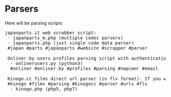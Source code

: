 # Parsers
Here will be parsing scripts

<pre>
japanparts.it web scrabber script:
 - japanparts_m.php (multiple codes parsers)
 - japanparts.php (just single code data parser)
 #japan #parts #japanparts #website #scrapper #parser
 
 Onliner.by users profiles parsing script with authentication by cookies:
  - onlinerusers.py (python3)
  #onliner #onliner.by #profiles #parsing #парсинг #email
  
 Kinogo.cc films direct url parser (in flv format). If you want to put video URL into for example VLC player just put film link inside and get clean url :)
 #kinogo #films #parsing #kinogocc #parser #urls #flv
  - kinogo.php (php5, php7)
</pre>
